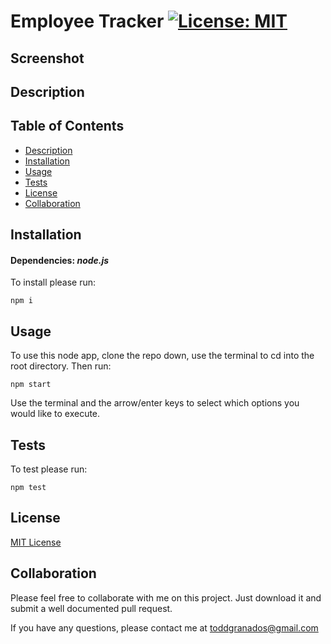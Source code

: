 # Employee Tracker [![License: MIT](https://img.shields.io/badge/License-MIT-yellow.svg)](https://opensource.org/licenses/MIT)

  ## Screenshot

  ## Description


  ## Table of Contents
  * [Description](#Description)
  * [Installation](#Installation)
  * [Usage](#Usage)
  * [Tests](#Tests)
  * [License](#License)
  * [Collaboration](#Collaboration)
  
  ## Installation 

  #### Dependencies: *node.js*

  To install please run:

  ```
  npm i
  ```

  ## Usage



  To use this node app, clone the repo down, use the terminal to cd into the root directory. Then run:
  
  ```
  npm start
  ```

  Use the terminal and the arrow/enter keys to select which options you would like to execute.
  
  ## Tests

  To test please run:
  
  ```
  npm test
  ```

  ## License 

[MIT License](https://opensource.org/licenses/MIT)

  ## Collaboration 
  
  Please feel free to collaborate with me on this project. Just download it and submit a well documented pull request.
  
  If you have any questions, please contact me at toddgranados@gmail.com
